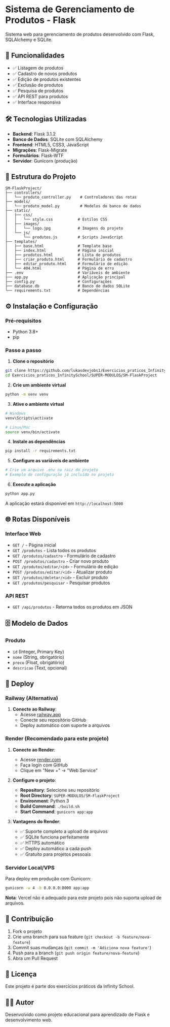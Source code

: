 # Sistema de Gerenciamento de Produtos - Flask

Sistema web para gerenciamento de produtos desenvolvido com Flask, SQLAlchemy e SQLite.

## 🚀 Funcionalidades

- ✅ Listagem de produtos
- ✅ Cadastro de novos produtos
- ✅ Edição de produtos existentes
- ✅ Exclusão de produtos
- ✅ Pesquisa de produtos
- ✅ API REST para produtos
- ✅ Interface responsiva

## 🛠️ Tecnologias Utilizadas

- **Backend**: Flask 3.1.2
- **Banco de Dados**: SQLite com SQLAlchemy
- **Frontend**: HTML5, CSS3, JavaScript
- **Migrações**: Flask-Migrate
- **Formulários**: Flask-WTF
- **Servidor**: Gunicorn (produção)

## 📁 Estrutura do Projeto

```
SM-FlaskProject/
├── controllers/
│   └── produto_controller.py    # Controladores das rotas
├── models/
│   └── produto_model.py         # Modelos do banco de dados
├── static/
│   ├── css/
│   │   └── style.css           # Estilos CSS
│   ├── images/
│   │   └── logo.jpg            # Imagens do projeto
│   └── js/
│       └── produtos.js         # Scripts JavaScript
├── templates/
│   ├── base.html               # Template base
│   ├── index.html              # Página inicial
│   ├── produtos.html           # Lista de produtos
│   ├── criar_produto.html      # Formulário de cadastro
│   ├── editar_produto.html     # Formulário de edição
│   └── 404.html                # Página de erro
├── .env                        # Variáveis de ambiente
├── app.py                      # Aplicação principal
├── config.py                   # Configurações
├── database.db                 # Banco de dados SQLite
└── requirements.txt            # Dependências
```

## ⚙️ Instalação e Configuração

### Pré-requisitos
- Python 3.8+
- pip

### Passo a passo

1. **Clone o repositório**
```bash
git clone https://github.com/lukasdevjobs1/Exercicios_praticos_InfinitySchool.git
cd Exercicios_praticos_InfinitySchool/SUPER-MODULOS/SM-FlaskProject
```

2. **Crie um ambiente virtual**
```bash
python -m venv venv
```

3. **Ative o ambiente virtual**
```bash
# Windows
venv\Scripts\activate

# Linux/Mac
source venv/bin/activate
```

4. **Instale as dependências**
```bash
pip install -r requirements.txt
```

5. **Configure as variáveis de ambiente**
```bash
# Crie um arquivo .env na raiz do projeto
# Exemplo de configuração já incluído no projeto
```

6. **Execute a aplicação**
```bash
python app.py
```

A aplicação estará disponível em `http://localhost:5000`

## 🌐 Rotas Disponíveis

### Interface Web
- `GET /` - Página inicial
- `GET /produtos` - Lista todos os produtos
- `GET /produtos/cadastro` - Formulário de cadastro
- `POST /produtos/cadastro` - Criar novo produto
- `GET /produtos/editar/<id>` - Formulário de edição
- `POST /produtos/editar/<id>` - Atualizar produto
- `GET /produtos/deletar/<id>` - Excluir produto
- `GET /produtos/pesquisar` - Pesquisar produtos

### API REST
- `GET /api/produtos` - Retorna todos os produtos em JSON

## 🗄️ Modelo de Dados

### Produto
- `id` (Integer, Primary Key)
- `nome` (String, obrigatório)
- `preco` (Float, obrigatório)
- `descricao` (Text, opcional)

## 🚀 Deploy

### Railway (Alternativa)

1. **Conecte ao Railway**:
   - Acesse [railway.app](https://railway.app)
   - Conecte seu repositório GitHub
   - Deploy automático com suporte a arquivos

### Render (Recomendado para este projeto)

1. **Conecte ao Render**:
   - Acesse [render.com](https://render.com)
   - Faça login com GitHub
   - Clique em "New +" → "Web Service"

2. **Configure o projeto**:
   - **Repository**: Selecione seu repositório
   - **Root Directory**: `SUPER-MODULOS/SM-FlaskProject`
   - **Environment**: Python 3
   - **Build Command**: `./build.sh`
   - **Start Command**: `gunicorn app:app`

3. **Vantagens do Render**:
   - ✅ Suporte completo a upload de arquivos
   - ✅ SQLite funciona perfeitamente
   - ✅ HTTPS automático
   - ✅ Deploy automático a cada push
   - ✅ Gratuito para projetos pessoais

### Servidor Local/VPS

Para deploy em produção com Gunicorn:

```bash
gunicorn -w 4 -b 0.0.0.0:8000 app:app
```

**Nota**: Vercel não é adequado para este projeto pois não suporta upload de arquivos.

## 🤝 Contribuição

1. Fork o projeto
2. Crie uma branch para sua feature (`git checkout -b feature/nova-feature`)
3. Commit suas mudanças (`git commit -m 'Adiciona nova feature'`)
4. Push para a branch (`git push origin feature/nova-feature`)
5. Abra um Pull Request

## 📝 Licença

Este projeto é parte dos exercícios práticos da Infinity School.

## 👨‍💻 Autor

Desenvolvido como projeto educacional para aprendizado de Flask e desenvolvimento web.